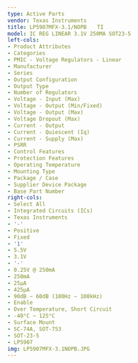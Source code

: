 ```yaml
---
type: Active Parts
vendor: Texas Instruments
title: LP5907MFX-3.1/NOPB　　TI
model: IC REG LINEAR 3.1V 250MA SOT23-5
left-cols:
- Product Attributes
- Categories
- PMIC - Voltage Regulators - Linear
- Manufacturer
- Series
- Output Configuration
- Output Type
- Number of Regulators
- Voltage - Input (Max)
- Voltage - Output (Min/Fixed)
- Voltage - Output (Max)
- Voltage Dropout (Max)
- Current - Output
- Current - Quiescent (Iq)
- Current - Supply (Max)
- PSRR
- Control Features
- Protection Features
- Operating Temperature
- Mounting Type
- Package / Case
- Supplier Device Package
- Base Part Number
right-cols:
- Select All
- Integrated Circuits (ICs)
- Texas Instruments
- '-'
- Positive
- Fixed
- '1'
- 5.5V
- 3.1V
- '-'
- 0.25V @ 250mA
- 250mA
- 25µA
- 425µA
- 90dB ~ 60dB (100Hz ~ 100kHz)
- Enable
- Over Temperature, Short Circuit
- -40°C ~ 125°C
- Surface Mount
- SC-74A, SOT-753
- SOT-23-5
- LP5907
img: LP5907MFX-3.1NOPB.JPG
---
```

